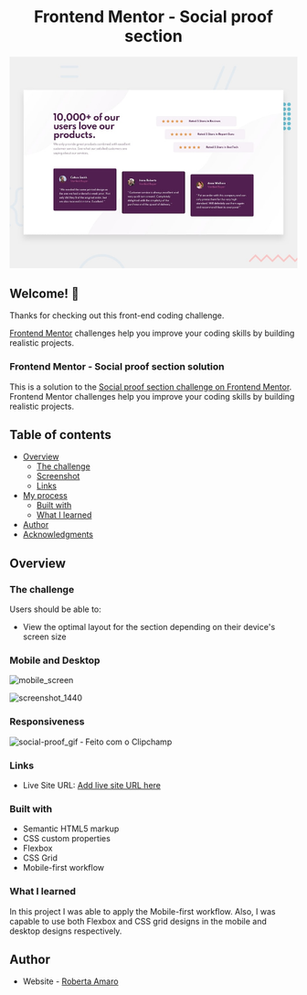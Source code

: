 <h1 align="center"> Frontend Mentor - Social proof section</h2>

![Design preview for the Social proof section coding challenge](./design/desktop-preview.jpg)

## Welcome! 👋

Thanks for checking out this front-end coding challenge.

[Frontend Mentor](https://www.frontendmentor.io) challenges help you improve your coding skills by building realistic projects.
### Frontend Mentor - Social proof section solution

This is a solution to the [Social proof section challenge on Frontend Mentor](https://www.frontendmentor.io/challenges/social-proof-section-6e0qTv_bA). Frontend Mentor challenges help you improve your coding skills by building realistic projects. 

## Table of contents

- [Overview](#overview)
  - [The challenge](#the-challenge)
  - [Screenshot](#screenshot)
  - [Links](#links)
- [My process](#my-process)
  - [Built with](#built-with)
  - [What I learned](#what-i-learned)
- [Author](#author)
- [Acknowledgments](#acknowledgments)



## Overview

### The challenge

Users should be able to:

- View the optimal layout for the section depending on their device's screen size


### Mobile and Desktop

![mobile_screen](https://user-images.githubusercontent.com/102549776/163729475-66ff6683-cf1a-43d0-8ac4-17c09a7081ff.gif)



![screenshot_1440](https://user-images.githubusercontent.com/102549776/163729516-a9c9d28e-41c4-4bf0-9958-0c784e4d4003.png)


### Responsiveness

![social-proof_gif ‐ Feito com o Clipchamp](https://user-images.githubusercontent.com/102549776/163729208-c5e7907d-4ca4-47b8-ac26-cd5e515eeb18.gif)



### Links


- Live Site URL: [Add live site URL here](https://robs-am.github.io/social-proof-section/)



### Built with

- Semantic HTML5 markup
- CSS custom properties
- Flexbox
- CSS Grid
- Mobile-first workflow



### What I learned

In this project I was able to apply the Mobile-first workflow. Also, I was capable to use both Flexbox and CSS grid designs in the mobile and desktop designs respectively.



## Author

- Website - [Roberta Amaro](https://github.com/robs-am)




